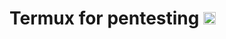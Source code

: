 # Termux for pentesting [<img src="https://raw.githubusercontent.com/NeKroFR/README-files/main/termux.png" width="20" height="20"/>](https://termux.com/)
